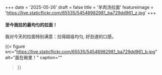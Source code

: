+++
date = '2025-05-26'
draft = false
title = '羊肉汤拉面'
featureimage = 'https://live.staticflickr.com/65535/54546982981_ba729dd961_z.jpg'
+++

#### 至今我拉的最均匀的拉面！

我对今天的拉面特别满意：拉得超级均匀, 好劲道的口感。

{{< figure
  src="https://live.staticflickr.com/65535/54546982981_ba729dd961_b.jpg"
  alt="面在碗里！"
  caption=""
>}}
